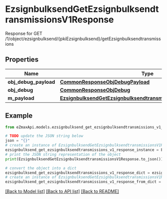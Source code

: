 # EzsignbulksendGetEzsignbulksendtransmissionsV1Response

Response for GET /1/object/ezsignbulksend/{pkiEzsignbulksend}/getEzsignbulksendtransmissions

## Properties

Name | Type | Description | Notes
------------ | ------------- | ------------- | -------------
**obj_debug_payload** | [**CommonResponseObjDebugPayload**](CommonResponseObjDebugPayload.md) |  | 
**obj_debug** | [**CommonResponseObjDebug**](CommonResponseObjDebug.md) |  | [optional] 
**m_payload** | [**EzsignbulksendGetEzsignbulksendtransmissionsV1ResponseMPayload**](EzsignbulksendGetEzsignbulksendtransmissionsV1ResponseMPayload.md) |  | 

## Example

```python
from eZmaxApi.models.ezsignbulksend_get_ezsignbulksendtransmissions_v1_response import EzsignbulksendGetEzsignbulksendtransmissionsV1Response

# TODO update the JSON string below
json = "{}"
# create an instance of EzsignbulksendGetEzsignbulksendtransmissionsV1Response from a JSON string
ezsignbulksend_get_ezsignbulksendtransmissions_v1_response_instance = EzsignbulksendGetEzsignbulksendtransmissionsV1Response.from_json(json)
# print the JSON string representation of the object
print(EzsignbulksendGetEzsignbulksendtransmissionsV1Response.to_json())

# convert the object into a dict
ezsignbulksend_get_ezsignbulksendtransmissions_v1_response_dict = ezsignbulksend_get_ezsignbulksendtransmissions_v1_response_instance.to_dict()
# create an instance of EzsignbulksendGetEzsignbulksendtransmissionsV1Response from a dict
ezsignbulksend_get_ezsignbulksendtransmissions_v1_response_from_dict = EzsignbulksendGetEzsignbulksendtransmissionsV1Response.from_dict(ezsignbulksend_get_ezsignbulksendtransmissions_v1_response_dict)
```
[[Back to Model list]](../README.md#documentation-for-models) [[Back to API list]](../README.md#documentation-for-api-endpoints) [[Back to README]](../README.md)


